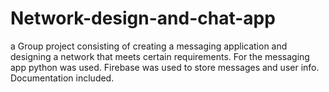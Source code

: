 # Network-design-and-chat-app
a Group project consisting of creating a messaging application and designing a network that meets certain requirements. For the messaging app python was used. Firebase was used to store messages and user info. Documentation included.
